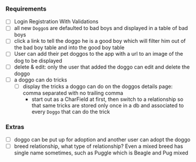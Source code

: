 ### Requirements
- [ ] Login Registration With Validations
- [ ] all new `Doggo`s are defaulted to bad boys and displayed in a table of bad boys
- [ ] click a link to tell the doggo he is a good boy which will filter him out of the bad boy table and into the good boy table
- [ ] User can add their pet doggos to the app with a url to an image of the dog to be displayed
- [ ] delete & edit: only the user that added the doggo can edit and delete the doggo
- [ ] a doggo can do tricks
  - [ ] display the tricks a doggo can do on the doggos details page: comma separated with no trailing comma
    - start out as a CharField at first, then switch to a relationship so that same tricks are stored only once in a db and associated to every `Doggo` that can do the trick

### Extras
- [ ] doggo can be put up for adoption and another user can adopt the doggo
- [ ] breed relationship, what type of relationship? Even a mixed breed has single name sometimes, such as Puggle which is Beagle and Pug mixed